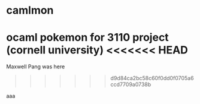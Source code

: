 # camlmon
ocaml pokemon for 3110 project (cornell university)
<<<<<<< HEAD
=======

Maxwell Pang was here
>>>>>>> d9d84ca2bc58c60f0dd0f0705a6ccd7709a0738b

aaa
